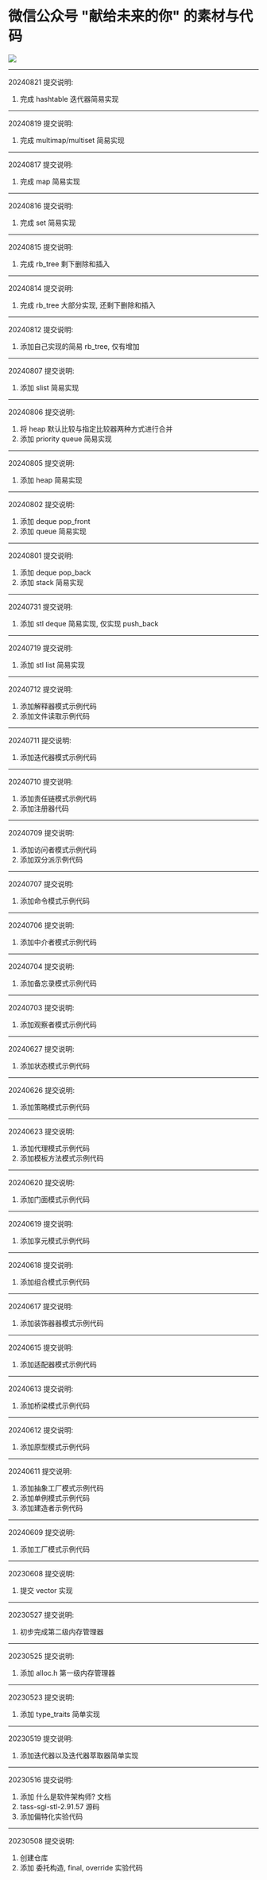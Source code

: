 # 微信公众号 "献给未来的你" 的素材与代码  
<img src="material/qrcode_.jpg"> 



---
20240821 提交说明:  
1. 完成 hashtable 迭代器简易实现

---
20240819 提交说明:  
1. 完成 multimap/multiset 简易实现

---
20240817 提交说明:  
1. 完成 map 简易实现

---
20240816 提交说明:  
1. 完成 set 简易实现

---
20240815 提交说明:  
1. 完成 rb_tree 剩下删除和插入  

---
20240814 提交说明:  
1. 完成 rb_tree 大部分实现, 还剩下删除和插入  

---
20240812 提交说明:  
1. 添加自己实现的简易 rb_tree, 仅有增加  

---
20240807 提交说明:  
1. 添加 slist 简易实现  

---
20240806 提交说明:  
1. 将 heap 默认比较与指定比较器两种方式进行合并  
2. 添加 priority queue 简易实现  

---
20240805 提交说明:  
1. 添加 heap 简易实现 
 
---
20240802 提交说明:  
1. 添加 deque pop_front    
2. 添加 queue 简易实现 
 
---
20240801 提交说明:  
1. 添加 deque pop_back    
2. 添加 stack 简易实现 

---
20240731 提交说明:  
1. 添加 stl deque 简易实现, 仅实现 push_back    

---
20240719 提交说明:  
1. 添加 stl list 简易实现    

---
20240712 提交说明:  
1. 添加解释器模式示例代码    
2. 添加文件读取示例代码  

---
20240711 提交说明:  
1. 添加迭代器模式示例代码    

---
20240710 提交说明:  
1. 添加责任链模式示例代码    
2. 添加注册器代码

---
20240709 提交说明:  
1. 添加访问者模式示例代码    
2. 添加双分派示例代码

---
20240707 提交说明:  
1. 添加命令模式示例代码    

---
20240706 提交说明:  
1. 添加中介者模式示例代码    

---
20240704 提交说明:  
1. 添加备忘录模式示例代码    
  
---
20240703 提交说明:  
1. 添加观察者模式示例代码    

---
20240627 提交说明:  
1. 添加状态模式示例代码    

---
20240626 提交说明:  
1. 添加策略模式示例代码    

---
20240623 提交说明:  
1. 添加代理模式示例代码    
2. 添加模板方法模式示例代码    

---
20240620 提交说明:  
1. 添加门面模式示例代码    

---
20240619 提交说明:  
1. 添加享元模式示例代码    

---
20240618 提交说明:  
1. 添加组合模式示例代码    

---
20240617 提交说明:  
1. 添加装饰器器模式示例代码    

---
20240615 提交说明:  
1. 添加适配器模式示例代码    

---
20240613 提交说明:  
1. 添加桥梁模式示例代码    

---
20240612 提交说明:  
1. 添加原型模式示例代码    

---
20240611 提交说明:  
1. 添加抽象工厂模式示例代码    
2. 添加单例模式示例代码  
3. 添加建造者示例代码  

---
20240609 提交说明:  
1. 添加工厂模式示例代码    

---
20230608 提交说明:  
1. 提交 vector 实现

---
20230527 提交说明:  
1. 初步完成第二级内存管理器

---
20230525 提交说明:  
1. 添加 alloc.h 第一级内存管理器

---
20230523 提交说明:  
1. 添加 type_traits 简单实现  

---
20230519 提交说明:  
1. 添加迭代器以及迭代器萃取器简单实现

---
20230516 提交说明:  
1. 添加 什么是软件架构师? 文档
2. tass-sgi-stl-2.91.57 源码  
3. 添加偏特化实验代码

---
20230508 提交说明:  
1. 创建仓库  
2. 添加 委托构造, final, override 实验代码